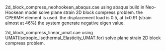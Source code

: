 2d_block_compress_neohookean_abaqus.cae
using abaqus build in Neo-Hookean model solve plane strain 2D block compress problem. the CPE6MH element is used.
the displacement load is 0.5, at t=0.91 (strain almost at 46%) the system generate negative eigen value. 

2d_block_compress_linear_umat.cae
using UMAT(Isotropic_Isothermal_Elasticity_UMAT.for) solve plane strain 2D block compress problem.

